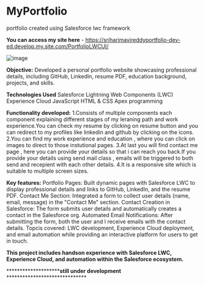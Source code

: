 # MyPortfolio
portfolio created using Salesforce lwc framework

**You can access my site here** - https://sriharimavireddyportfolio-dev-ed.develop.my.site.com/PortfolioLWCUI/

![image](https://github.com/user-attachments/assets/366a5f16-acaa-4980-ab04-7e1bbe66141d)


**Objective:** Developed a personal portfolio website showcasing professional details, including GitHub, LinkedIn, resume PDF, education background, projects, and skills.


**Technologies Used**
Salesforce Lightning Web Components (LWC)
Experience Cloud
JavaScript
HTML & CSS
Apex programming

**Functionality developed:**
1.Consists of multiple components each component explaining different stages of my leraning path and work experience.You can check my resume by clicking on resume button and you can redirect to my profiles like linkedin and github by clicking on the icons.
2.You can find my work experience and education , where you can click on images to direct to those instutional pages.
3.At last you will find contact me page , here you can provide your details so that i can reach you back.If you provide your details using send mail class , emails will be triggered to both send and recepient with each other details.
4.It is a responsive site which is suitable to multiple screen sizes.

**Key features:**
Portfolio Pages: Built dynamic pages with Salesforce LWC to display professional details and links to GitHub, LinkedIn, and the resume PDF.
Contact Me Section: Integrated a form to collect user details (name, email, message) in the "Contact Me" section.
Contact Creation in Salesforce: The form submits user details and automatically creates a contact in the Salesforce org.
Automated Email Notifications: After submitting the form, both the user and I receive emails with the contact details.
Topcis covered: LWC development, Experience Cloud deployment, and email automation while providing an interactive platform for users to get in touch.

**This project includes handson experience with Salesforce LWC, Experience Cloud, and automation within the Salesforce ecosystem.**





**********************still under development** ******************************
